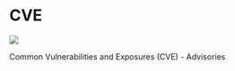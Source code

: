 # CVE


<img src="https://avatars1.githubusercontent.com/u/18195825?s=280&v=4" >


Common Vulnerabilities and Exposures (CVE) - Advisories
